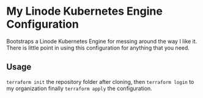 # My Linode Kubernetes Engine Configuration

Bootstraps a Linode Kubernetes Engine for messing around the way I like it.  
There is little point in using this configuration for anything that you need.

## Usage

`terraform init` the repository folder after cloning, then `terraform login` to my organization finally `terraform apply` the configuration.